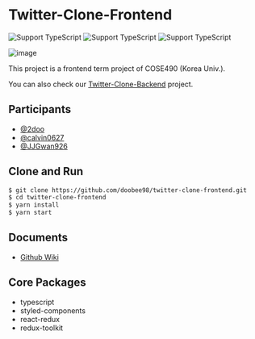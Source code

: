 # Twitter-Clone-Frontend

![Support TypeScript](https://img.shields.io/static/v1.svg?label=&message=TypeScript&color=294E80&style=flat-square&logo=typescript) ![Support TypeScript](https://img.shields.io/static/v1.svg?label=&message=Redux&color=764ABC&style=flat-square&logo=redux) ![Support TypeScript](https://img.shields.io/static/v1.svg?label=&message=React&color=294E80&style=flat-square&logo=react) 

![image](https://user-images.githubusercontent.com/30567175/122769285-66d97780-d2df-11eb-93cf-1f54464c2239.png)

This project is a frontend term project of COSE490 (Korea Univ.).

You can also check our [Twitter-Clone-Backend](https://github.com/doobee98/twitter-clone-backend) project.

## Participants

* [@2doo](https://github.com/doobee98)
* [@calvin0627](https://github.com/calvin0627)
* [@JJGwan926](https://github.com/JJGwan926)

## Clone and Run

```bash
$ git clone https://github.com/doobee98/twitter-clone-frontend.git
$ cd twitter-clone-frontend
$ yarn install
$ yarn start
```

## Documents

* [Github Wiki](https://github.com/doobee98/twitter-clone-frontend/wiki)

## Core Packages

- typescript
- styled-components
- react-redux
- redux-toolkit
